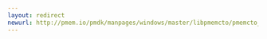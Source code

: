 ```yaml
---
layout: redirect
newurl: http://pmem.io/pmdk/manpages/windows/master/libpmemcto/pmemcto_strdup.3.html
---
```

